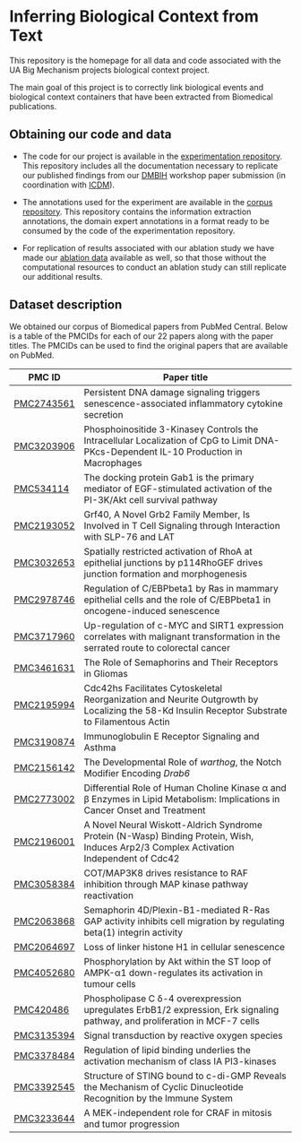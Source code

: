 # Inferring Biological Context from Text
This repository is the homepage for all data and code associated with the UA Big Mechanism projects biological context project. 

The main goal of this project is to correctly link biological events and biological context containers that have been extracted from Biomedical publications.


## Obtaining our code and data
- The code for our project is available in the [experimentation repository](https://github.com/ml4ai/BioContext_experiment). This repository includes all the documentation necessary to replicate our published findings from our [DMBIH](http://facweb.cs.depaul.edu/research/vc/ICDM18/index.html) workshop paper submission (in coordination with [ICDM](http://icdm2018.org/workshop/)).

- The annotations used for the experiment are available in the [corpus repository](https://github.com/ml4ai/BioContext_corpus). This repository contains the information extraction annotations, the domain expert annotations in a format ready to be consumed by the code of the experimentation repository.

- For replication of results associated with our ablation study we have made our [ablation data](https://github.com/ml4ai/BioContext_results) available as well, so that those without the computational resources to conduct an ablation study can still replicate our additional results.

## Dataset description
We obtained our corpus of Biomedical papers from PubMed Central. Below is a table of the PMCIDs for each of our 22 papers along with the paper titles. The PMCIDs can be used to find the original papers that are available on PubMed.

| PMC ID | Paper title |
| ------------- | ------------- |
| [PMC2743561](https://www.ncbi.nlm.nih.gov/pmc/articles/PMC2743561/) | Persistent DNA damage signaling triggers senescence-associated inflammatory cytokine secretion |
| [PMC3203906](https://www.ncbi.nlm.nih.gov/pmc/articles/PMC3203906/) | Phosphoinositide 3-Kinaseγ Controls the Intracellular Localization of CpG to Limit DNA-PKcs-Dependent IL-10 Production in Macrophages  |
| [PMC534114](https://www.ncbi.nlm.nih.gov/pmc/articles/PMC534114/)  | The docking protein Gab1 is the primary mediator of EGF-stimulated activation of the PI-3K/Akt cell survival pathway |
| [PMC2193052](https://www.ncbi.nlm.nih.gov/pmc/articles/PMC2193052/) | Grf40, A Novel Grb2 Family Member, Is Involved in T Cell Signaling through Interaction with SLP-76 and LAT |
| [PMC3032653](https://www.ncbi.nlm.nih.gov/pmc/articles/PMC3032653/) | Spatially restricted activation of RhoA at epithelial junctions by p114RhoGEF drives junction formation and morphogenesis |
| [PMC2978746](https://www.ncbi.nlm.nih.gov/pmc/articles/PMC2978746/) | Regulation of C/EBPbeta1 by Ras in mammary epithelial cells and the role of C/EBPbeta1 in oncogene-induced senescence |
| [PMC3717960](https://www.ncbi.nlm.nih.gov/pmc/articles/PMC3717960/) | Up-regulation of c-MYC and SIRT1 expression correlates with malignant transformation in the serrated route to colorectal cancer |
| [PMC3461631](https://www.ncbi.nlm.nih.gov/pmc/articles/PMC3461631/) | The Role of Semaphorins and Their Receptors in Gliomas |
| [PMC2195994](https://www.ncbi.nlm.nih.gov/pmc/articles/PMC2195994/) | Cdc42hs Facilitates Cytoskeletal Reorganization and Neurite Outgrowth by Localizing the 58-Kd Insulin Receptor Substrate to Filamentous Actin |
| [PMC3190874](https://www.ncbi.nlm.nih.gov/pmc/articles/PMC3190874/) | Immunoglobulin E Receptor Signaling and Asthma |
| [PMC2156142](https://www.ncbi.nlm.nih.gov/pmc/articles/PMC2156142/) | The Developmental Role of _warthog_, the Notch Modifier Encoding _Drab6_ |
| [PMC2773002](https://www.ncbi.nlm.nih.gov/pmc/articles/PMC2773002/) | Differential Role of Human Choline Kinase α and β Enzymes in Lipid Metabolism: Implications in Cancer Onset and Treatment |
| [PMC2196001](https://www.ncbi.nlm.nih.gov/pmc/articles/PMC2196001/) | A Novel Neural Wiskott-Aldrich Syndrome Protein (N-Wasp) Binding Protein, Wish, Induces Arp2/3 Complex Activation Independent of Cdc42 |
| [PMC3058384](https://www.ncbi.nlm.nih.gov/pmc/articles/PMC3058384/) | COT/MAP3K8 drives resistance to RAF inhibition through MAP kinase pathway reactivation |
| [PMC2063868](https://www.ncbi.nlm.nih.gov/pubmed/16702230) | Semaphorin 4D/Plexin-B1-mediated R-Ras GAP activity inhibits cell migration by regulating beta(1) integrin activity |
| [PMC2064697](https://www.ncbi.nlm.nih.gov/pubmed/17158953) | Loss of linker histone H1 in cellular senescence |
| [PMC4052680](https://www.ncbi.nlm.nih.gov/pmc/articles/PMC4052680/) | Phosphorylation by Akt within the ST loop of AMPK-α1 down-regulates its activation in tumour cells |
| [PMC420486](https://www.ncbi.nlm.nih.gov/pmc/articles/PMC420486/)  | Phospholipase C δ-4 overexpression upregulates ErbB1/2 expression, Erk signaling pathway, and proliferation in MCF-7 cells |
| [PMC3135394](https://www.ncbi.nlm.nih.gov/pmc/articles/PMC3135394/) | Signal transduction by reactive oxygen species |
| [PMC3378484](https://www.ncbi.nlm.nih.gov/pmc/articles/PMC3378484/) | Regulation of lipid binding underlies the activation mechanism of class IA PI3-kinases |
| [PMC3392545](https://www.ncbi.nlm.nih.gov/pmc/articles/PMC3392545/) | Structure of STING bound to c-di-GMP Reveals the Mechanism of Cyclic Dinucleotide Recognition by the Immune System |
| [PMC3233644](https://www.ncbi.nlm.nih.gov/pmc/articles/PMC3233644/) | A MEK-independent role for CRAF in mitosis and tumor progression |
